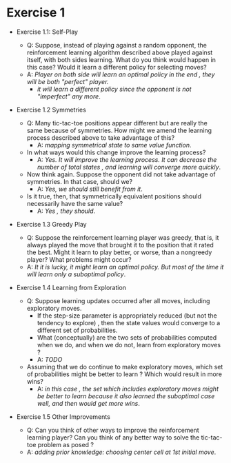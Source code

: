 
# Exercise 1

- Exercise 1.1: Self-Play
    - Q: Suppose, instead of playing against a random opponent, the reinforcement learning algorithm described above played against itself, with both sides learning. What do you think would happen in this case? Would it learn a different policy for selecting moves?
    - A: *Player on both side will learn an optimal policy in the end ,  they will be both "perfect" player.*
        - *it will learn a different policy since the opponent is not "imperfect" any more*.

- Exercise 1.2 Symmetries
    - Q: Many tic-tac-toe positions appear different but are really the same because of symmetries. How might we amend the learning process described above to take advantage of this? 
        - A: *mapping symmetrical state to same value function*.
    - In what ways would this change improve the learning process? 
        - A: *Yes.  It will improve the learning process. It can decrease the number of total states , and learning will converge more quickly*.
    - Now think again. Suppose the opponent did not take advantage of symmetries. In that case, should we? 
        - A: *Yes, we should still benefit from it*.
    - Is it true, then, that symmetrically equivalent positions should necessarily have the same value?
        - A: *Yes , they should*. 

- Exercise 1.3 Greedy Play
    - Q: Suppose the reinforcement learning player was greedy, that is, it always played the move that brought it to the position that it rated the best. Might it learn to play better, or worse, than a nongreedy player? What problems might occur?
    - A: *It it is lucky, it might learn an optimal policy. But most of the time it will learn only a suboptimal policy*.

- Exercise 1.4 Learning from Exploration
    - Q: Suppose learning updates occurred after all moves, including exploratory moves.
        - If the step-size parameter is appropriately reduced  (but not the tendency to explore) , then the state values would converge to a different set of probabilities.
        - What (conceptually) are the two sets of probabilities computed when we do, and when we do not, learn from exploratory moves ?
        - A: *TODO*
    - Assuming that we do continue to make exploratory moves, which set of probabilities might be better to learn ? Which would result in more wins? 
        - A: *in this case , the set which includes exploratory moves might be better to learn because it also learned the suboptimal case well, and then would get more wins*.

- Exercise 1.5 Other Improvements
    - Q: Can you think of other ways to improve the reinforcement learning player? Can you think of any better way to solve the tic-tac-toe problem as posed ?
    - A: *adding prior knowledge: choosing center cell at 1st initial move*.



